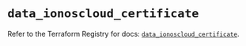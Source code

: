 # `data_ionoscloud_certificate`

Refer to the Terraform Registry for docs: [`data_ionoscloud_certificate`](https://registry.terraform.io/providers/ionos-cloud/ionoscloud/6.6.3/docs/data-sources/certificate).
